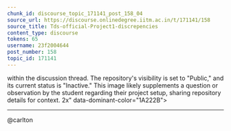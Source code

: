 ```yaml
---
chunk_id: discourse_topic_171141_post_158_04
source_url: https://discourse.onlinedegree.iitm.ac.in/t/171141/158
source_title: Tds-official-Project1-discrepencies
content_type: discourse
tokens: 65
username: 23f2004644
post_number: 158
topic_id: 171141
---
```


 within the discussion thread. The repository's visibility is set to "Public," and its current status is "Inactive." This image likely supplements a question or observation by the student regarding their project setup, sharing repository details for context. 2x" data-dominant-color="1A222B">

---

@carlton
